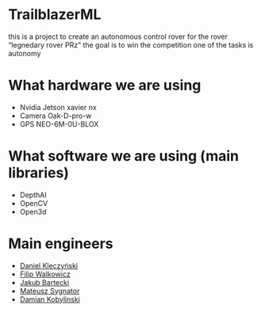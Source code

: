 # TrailblazerML

this is a project to create an autonomous control rover for the rover “legnedary rover PRz” the goal is to win the
competition one of the tasks is autonomy

# What hardware we are using

- Nvidia Jetson xavier nx
- Camera Oak-D-pro-w
- GPS NEO-6M-0U-BLOX

# What software we are using (main libraries)

- DepthAI
- OpenCV
- Open3d

# Main engineers 

- [Daniel Kleczyński](https://github.com/Kleczyk)
- [Filip Walkowicz](https://github.com/FWalkowicz)
- [Jakub Bartecki](https://github.com/kubabartecki)
- [Mateusz Sygnator](https://github.com/Sygnator)
- [Damian Kobylinski](https://github.com/DamianKobylinski)
